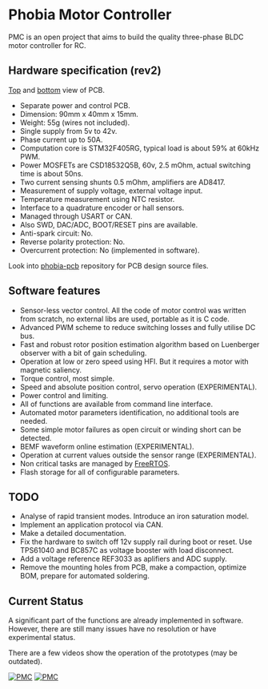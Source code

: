 # Phobia Motor Controller

PMC is an open project that aims to build the quality three-phase BLDC motor
controller for RC.

## Hardware specification (rev2)

[Top](doc/pmc_rev2_top.jpg) and [bottom](doc/pmc_rev2_bot.jpg) view of PCB.

* Separate power and control PCB.
* Dimension: 90mm x 40mm x 15mm.
* Weight: 55g (wires not included).
* Single supply from 5v to 42v.
* Phase current up to 50A.
* Computation core is STM32F405RG, typical load is about 59% at 60kHz PWM.
* Power MOSFETs are CSD18532Q5B, 60v, 2.5 mOhm, actual switching time is about 50ns.
* Two current sensing shunts 0.5 mOhm, amplifiers are AD8417.
* Measurement of supply voltage, external voltage input.
* Temperature measurement using NTC resistor.
* Interface to a quadrature encoder or hall sensors.
* Managed through USART or CAN.
* Also SWD, DAC/ADC, BOOT/RESET pins are available.
* Anti-spark circuit: No.
* Reverse polarity protection: No.
* Overcurrent protection: No (implemented in software).

Look into [phobia-pcb](https://bitbucket.org/amaora/phobia-pcb) repository for
PCB design source files.

## Software features

* Sensor-less vector control. All the code of motor control was written from
  scratch, no external libs are used, portable as it is C code.
* Advanced PWM scheme to reduce switching losses and fully utilise DC bus.
* Fast and robust rotor position estimation algorithm based on Luenberger
  observer with a bit of gain scheduling.
* Operation at low or zero speed using HFI. But it requires a motor with
  magnetic saliency.
* Torque control, most simple.
* Speed and absolute position control, servo operation (EXPERIMENTAL).
* Power control and limiting.
* All of functions are available from command line interface.
* Automated motor parameters identification, no additional tools are needed.
* Some simple motor failures as open circuit or winding short can be detected.
* BEMF waveform online estimation (EXPERIMENTAL).
* Operation at current values outside the sensor range (EXPERIMENTAL).
* Non critical tasks are managed by [FreeRTOS](http://www.freertos.org/).
* Flash storage for all of configurable parameters.

## TODO

* Analyse of rapid transient modes. Introduce an iron saturation model.
* Implement an application protocol via CAN.
* Make a detailed documentation.
* Fix the hardware to switch off 12v supply rail during boot or reset. Use
  TPS61040 and BC857C as voltage booster with load disconnect.
* Add a voltage reference REF3033 as aplifiers and ADC supply.
* Remove the mounting holes from PCB, make a compaction, optimize BOM, prepare
  for automated soldering.

## Current Status

A significant part of the functions are already implemented in software.
However, there are still many issues have no resolution or have experimental
status.

There are a few videos show the operation of the prototypes (may be outdated).

[![PMC](https://i.ytimg.com/vi/n_E2ThFQvD4/default.jpg)](https://www.youtube.com/watch?v=n_E2ThFQvD4)
[![PMC](https://i.ytimg.com/vi/rfigI6fnWxI/default.jpg)](https://www.youtube.com/watch?v=rfigI6fnWxI)

